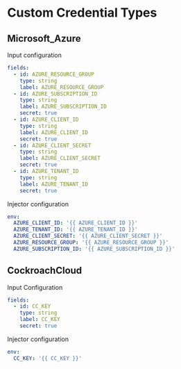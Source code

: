 # Custom Credential Types

## Microsoft_Azure

Input configuration

```yaml
fields:
  - id: AZURE_RESOURCE_GROUP
    type: string
    label: AZURE_RESOURCE_GROUP
  - id: AZURE_SUBSCRIPTION_ID
    type: string
    label: AZURE_SUBSCRIPTION_ID
    secret: true
  - id: AZURE_CLIENT_ID
    type: string
    label: AZURE_CLIENT_ID
    secret: true
  - id: AZURE_CLIENT_SECRET
    type: string
    label: AZURE_CLIENT_SECRET
    secret: true
  - id: AZURE_TENANT_ID
    type: string
    label: AZURE_TENANT_ID
    secret: true
```

Injector configuration

```yaml
env:
  AZURE_CLIENT_ID: '{{ AZURE_CLIENT_ID }}'
  AZURE_TENANT_ID: '{{ AZURE_TENANT_ID }}'
  AZURE_CLIENT_SECRET: '{{ AZURE_CLIENT_SECRET }}'
  AZURE_RESOURCE_GROUP: '{{ AZURE_RESOURCE_GROUP }}'
  AZURE_SUBSCRIPTION_ID: '{{ AZURE_SUBSCRIPTION_ID }}'
```

## CockroachCloud

Input Configuration

```yaml
fields:
  - id: CC_KEY
    type: string
    label: CC_KEY
    secret: true
```

Injector configuration

```yaml
env:
  CC_KEY: '{{ CC_KEY }}'
```
